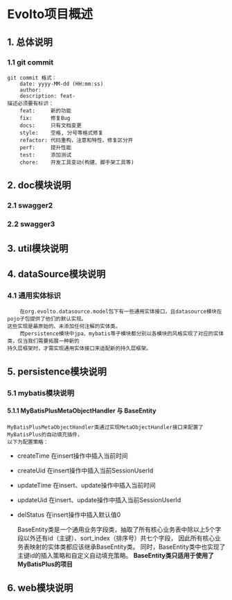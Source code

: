 # Evolto项目概述

## 1. 总体说明
### 1.1 git commit
    git commit 格式：
        date: yyyy-MM-dd (HH:mm:ss)
        author: 
        description: feat-
    描述必须要有标识：
        feat:     新的功能
        fix:      修复Bug
        docs:     只有文档变更
        style:    空格, 分号等格式修复
        refactor: 代码重构，注意和特性、修复区分开
        perf:     提升性能
        test:     添加测试
        chore:    开发工具变动(构建、脚手架工具等)

## 2. doc模块说明
### 2.1 swagger2
### 2.2 swagger3

## 3. util模块说明

## 4. dataSource模块说明
### 4.1 通用实体标识
        在org.evolto.datasource.model包下有一些通用实体接口，且datasource模块在pojo子包提供了他们的默认实现。
    这些实现是最原始的、未添加任何注解的实体类。
        而persistence模块中jpa、mybatis等子模块都分别以各模块的风格实现了对应的实体类，仅当我们需要拓展一种新的
    持久层框架时，才需实现通用实体接口来适配新的持久层框架。

## 5. persistence模块说明
### 5.1 mybatis模块说明
#### 5.1.1 MyBatisPlusMetaObjectHandler 与 BaseEntity
    MyBatisPlusMetaObjectHandler类通过实现MetaObjectHandler接口来配置了MyBatisPlus的自动填充插件，
    以下为配置策略：
* createTime 在insert操作中插入当前时间
* createUid 在insert操作中插入当前SessionUserId
* updateTime 在insert、update操作中插入当前时间
* updateUid 在insert、update操作中插入当前SessionUserId
* delStatus  在insert操作中插入默认值0
  

    BaseEntity类是一个通用业务字段类，抽取了所有核心业务表中除以上5个字段以外还有id（主键）、sort_index（排序号）共七个字段，
    因此所有核心业务表映射的实体类都应该继承BaseEntity类。
    同时，BaseEntity类中也实现了主键id的插入策略和自定义自动填充策略。
**BaseEntity类只适用于使用了MyBatisPlus的项目**
    

## 6. web模块说明